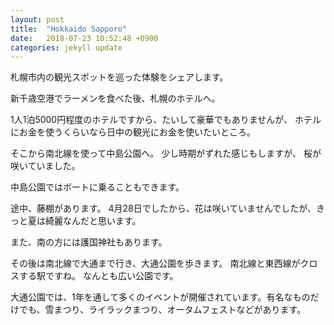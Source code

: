 ```yaml
---
layout: post
title:  "Hokkaido Sapporo"
date:   2018-07-23 10:52:48 +0900
categories: jekyll update
---
```


札幌市内の観光スポットを巡った体験をシェアします。

新千歳空港でラーメンを食べた後、札幌のホテルへ。

1人1泊5000円程度のホテルですから、たいして豪華でもありませんが、
ホテルにお金を使うくらいなら日中の観光にお金を使いたいところ。

そこから南北線を使って中島公園へ。
少し時期がずれた感じもしますが、
桜が咲いていました。

中島公園ではボートに乗ることもできます。

途中、藤棚があります。
4月28日でしたから、花は咲いていませんでしたが、きっと夏は綺麗なんだと思います。

また、南の方には護国神社もあります。

その後は南北線で大通まで行き、大通公園を歩きます。
南北線と東西線がクロスする駅ですね。 なんとも広い公園です。

大通公園では、1年を通して多くのイベントが開催されています。有名なものだけでも、雪まつり、ライラックまつり、オータムフェストなどがあります。

